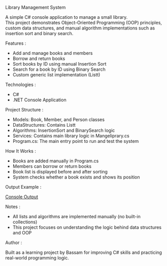  Library Management System

A simple C# console application to manage a small library.  
This project demonstrates Object-Oriented Programming (OOP) principles, custom data structures, and manual algorithm implementations such as insertion sort and binary search.

 Features : 

- Add and manage books and members
- Borrow and return books
- Sort books by ID using manual Insertion Sort
- Search for a book by ID using Binary Search
- Custom generic list implementation (Listt<T>)

Technologies : 

- C#
- .NET Console Application

 Project Structure : 

- Models: Book, Member, and Person classes
- DataStructures: Contains Listt<T>
- Algorithms: InsertionSort and BinarySearch logic
- Services: Contains main library logic in Mangeliprary.cs
- Program.cs: The main entry point to run and test the system

 How It Works : 

- Books are added manually in Program.cs
- Members can borrow or return books
- Book list is displayed before and after sorting
- System checks whether a book exists and shows its position

 Output Example : 

 [Console Output](Assests/OutputExample.png)

 Notes : 

- All lists and algorithms are implemented manually (no built-in collections)
- This project focuses on understanding the logic behind data structures and OOP

 Author : 

Built as a learning project by Bassam for improving C# skills and practicing real-world programming logic.
